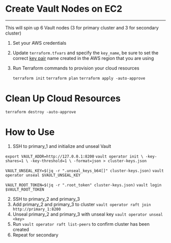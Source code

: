 # Create Vault Nodes on EC2
---

This will spin up 6 Vault nodes (3 for primary cluster and 3 for secondary cluster)

1. Set your AWS credentials
2. Update `terraform.tfvars` and specify the `key_name`, be sure to set the correct
    [key
    pair](https://docs.aws.amazon.com/AWSEC2/latest/UserGuide/ec2-key-pairs.html)
    name created in the AWS region that you are using
3.  Run Terraform commands to provision your cloud resources

    `terraform init`
    `terraform plan`
    `terraform apply -auto-approve`

# Clean Up Cloud Resources

`terraform destroy -auto-approve`

# How to Use

1. SSH to primary_1 and initialize and unseal Vault

`export VAULT_ADDR=http://127.0.0.1:8200`
`vault operator init \
    -key-shares=1 \
    -key-threshold=1 \
    -format=json > cluster-keys.json`

`VAULT_UNSEAL_KEY=$(jq -r ".unseal_keys_b64[]" cluster-keys.json)`
`vault operator unseal $VAULT_UNSEAL_KEY`

`VAULT_ROOT_TOKEN=$(jq -r ".root_token" cluster-keys.json)`
`vault login $VAULT_ROOT_TOKEN`

2. SSH to primary_2 and primary_3 
3. Add primary_2 and primary_3 to cluster `vault operator raft join http://primary_1:8200`
4. Unseal primary_2 and primary_3 with unseal key `vault operator unseal <key>`
5. Run `vault operator raft list-peers` to confirm cluster has been created
6. Repeat for secondary